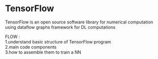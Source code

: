 # TensorFlow
TensorFlow is an open source software library for numerical computation using dataflow graphs
framework for DL computations


FLOW : <br/>
1.understand basic structure of TensorFlow program <br/>
2.main code components <br/>
3.how to assemble them to train a NN <br/>


